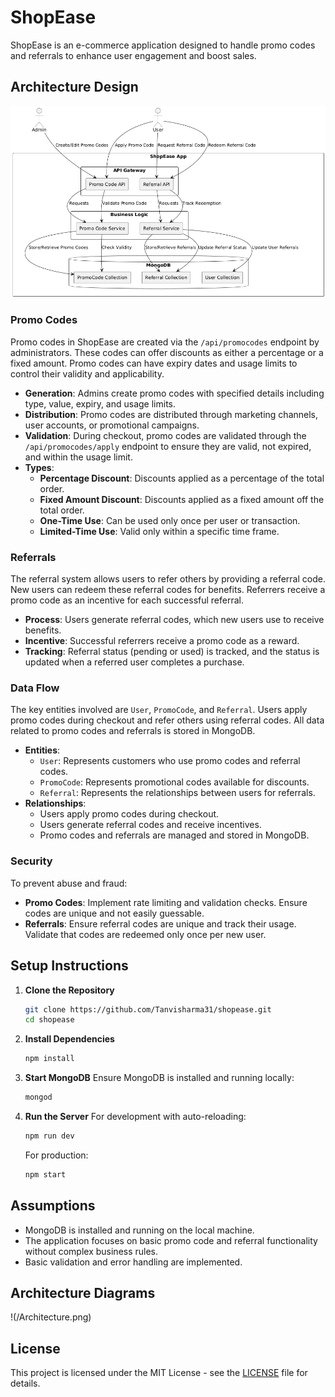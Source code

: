 
# ShopEase

ShopEase is an e-commerce application designed to handle promo codes and referrals to enhance user engagement and boost sales.

## Architecture Design
![Architecture Diagram](/Architecture.png)
### Promo Codes
Promo codes in ShopEase are created via the `/api/promocodes` endpoint by administrators. These codes can offer discounts as either a percentage or a fixed amount. Promo codes can have expiry dates and usage limits to control their validity and applicability.

- **Generation**: Admins create promo codes with specified details including type, value, expiry, and usage limits.
- **Distribution**: Promo codes are distributed through marketing channels, user accounts, or promotional campaigns.
- **Validation**: During checkout, promo codes are validated through the `/api/promocodes/apply` endpoint to ensure they are valid, not expired, and within the usage limit.
- **Types**: 
  - **Percentage Discount**: Discounts applied as a percentage of the total order.
  - **Fixed Amount Discount**: Discounts applied as a fixed amount off the total order.
  - **One-Time Use**: Can be used only once per user or transaction.
  - **Limited-Time Use**: Valid only within a specific time frame.

### Referrals
The referral system allows users to refer others by providing a referral code. New users can redeem these referral codes for benefits. Referrers receive a promo code as an incentive for each successful referral.

- **Process**: Users generate referral codes, which new users use to receive benefits.
- **Incentive**: Successful referrers receive a promo code as a reward.
- **Tracking**: Referral status (pending or used) is tracked, and the status is updated when a referred user completes a purchase.

### Data Flow
The key entities involved are `User`, `PromoCode`, and `Referral`. Users apply promo codes during checkout and refer others using referral codes. All data related to promo codes and referrals is stored in MongoDB.

- **Entities**:
  - `User`: Represents customers who use promo codes and referral codes.
  - `PromoCode`: Represents promotional codes available for discounts.
  - `Referral`: Represents the relationships between users for referrals.
- **Relationships**: 
  - Users apply promo codes during checkout.
  - Users generate referral codes and receive incentives.
  - Promo codes and referrals are managed and stored in MongoDB.

### Security
To prevent abuse and fraud:
- **Promo Codes**: Implement rate limiting and validation checks. Ensure codes are unique and not easily guessable.
- **Referrals**: Ensure referral codes are unique and track their usage. Validate that codes are redeemed only once per new user.

## Setup Instructions

1. **Clone the Repository**
   ```bash
   git clone https://github.com/Tanvisharma31/shopease.git
   cd shopease
   ```

2. **Install Dependencies**
   ```bash
   npm install
   ```

3. **Start MongoDB**
   Ensure MongoDB is installed and running locally:
   ```bash
   mongod
   ```

4. **Run the Server**
   For development with auto-reloading:
   ```bash
   npm run dev
   ```
   For production:
   ```bash
   npm start
   ```

## Assumptions

- MongoDB is installed and running on the local machine.
- The application focuses on basic promo code and referral functionality without complex business rules.
- Basic validation and error handling are implemented.

## Architecture Diagrams

 !(/Architecture.png)

## License

This project is licensed under the MIT License - see the [LICENSE](LICENSE) file for details.
```
